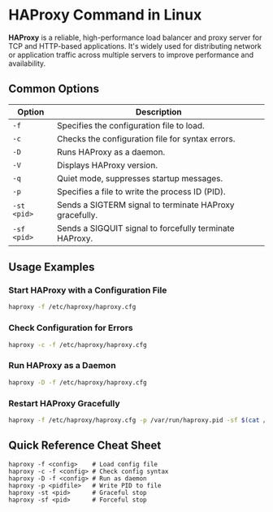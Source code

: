 # HAProxy Command in Linux

**HAProxy** is a reliable, high-performance load balancer and proxy server for TCP and HTTP-based applications. It's widely used for distributing network or application traffic across multiple servers to improve performance and availability.

## Common Options

| Option        | Description                                                  |
|---------------|--------------------------------------------------------------|
| `-f`          | Specifies the configuration file to load.                    |
| `-c`          | Checks the configuration file for syntax errors.             |
| `-D`          | Runs HAProxy as a daemon.                                    |
| `-V`          | Displays HAProxy version.                                    |
| `-q`          | Quiet mode, suppresses startup messages.                     |
| `-p`          | Specifies a file to write the process ID (PID).              |
| `-st <pid>`   | Sends a SIGTERM signal to terminate HAProxy gracefully.      |
| `-sf <pid>`   | Sends a SIGQUIT signal to forcefully terminate HAProxy.     |

## Usage Examples

### Start HAProxy with a Configuration File

```bash
haproxy -f /etc/haproxy/haproxy.cfg
```

### Check Configuration for Errors

```bash
haproxy -c -f /etc/haproxy/haproxy.cfg
```

### Run HAProxy as a Daemon

```bash
haproxy -D -f /etc/haproxy/haproxy.cfg
```

### Restart HAProxy Gracefully

```bash
haproxy -f /etc/haproxy/haproxy.cfg -p /var/run/haproxy.pid -sf $(cat /var/run/haproxy.pid)
```

## Quick Reference Cheat Sheet

```plaintext
haproxy -f <config>    # Load config file
haproxy -c -f <config> # Check config syntax
haproxy -D -f <config> # Run as daemon
haproxy -p <pidfile>   # Write PID to file
haproxy -st <pid>      # Graceful stop
haproxy -sf <pid>      # Forceful stop
```
